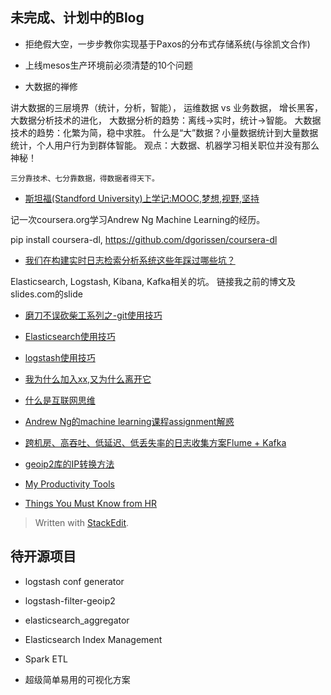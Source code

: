 
## 未完成、计划中的Blog

* 拒绝假大空，一步步教你实现基于Paxos的分布式存储系统(与徐凯文合作)

* 上线mesos生产环境前必须清楚的10个问题

* 大数据的禅修

讲大数据的三层境界（统计，分析，智能）， 运维数据 vs 业务数据， 增长黑客， 大数据分析技术的进化，
大数据分析的趋势：离线->实时，统计->智能。
大数据技术的趋势：化繁为简，稳中求胜。
什么是“大”数据？小量数据统计到大量数据统计，个人用户行为到群体智能。
观点：大数据、机器学习相关职位并没有那么神秘！

`三分靠技术、七分靠数据，得数据者得天下。`

* [斯坦福(Standford University)上学记:MOOC,梦想,视野,坚持]()

记一次coursera.org学习Andrew Ng Machine Learning的经历。

pip install coursera-dl, https://github.com/dgorissen/coursera-dl

* [我们在构建实时日志检索分析系统这些年踩过哪些坑？]()

Elasticsearch, Logstash, Kibana, Kafka相关的坑。
链接我之前的博文及slides.com的slide

* [磨刀不误砍柴工系列之-git使用技巧]()

* [Elasticsearch使用技巧]()

* [logstash使用技巧]()

* [我为什么加入xx,又为什么离开它]()

* [什么是互联网思维]()

* [Andrew Ng的machine learning课程assignment解惑]()

* [跨机房、高吞吐、低延迟、低丢失率的日志收集方案Flume + Kafka]()

* [geoip2库的IP转换方法](./upgrade_logstash_geoip.md)

*	[My Productivity Tools](./my_productivity_tools.md)

*	[Things You Must Know from HR](./things_you_must_know_from_hr.md)

> Written with [StackEdit](https://stackedit.io/).

## 待开源项目

* logstash conf generator

* logstash-filter-geoip2

* elasticsearch_aggregator

* Elasticsearch Index Management

* Spark ETL

* 超级简单易用的可视化方案



